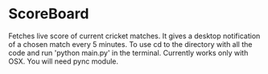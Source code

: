 # ScoreBoard
Fetches live score of current cricket matches.
It gives a desktop notification of a chosen match every 5 minutes.
To use cd to the directory with all the code and run 'python main.py' in the terminal.
Currently works only with OSX.
You will need pync module.

